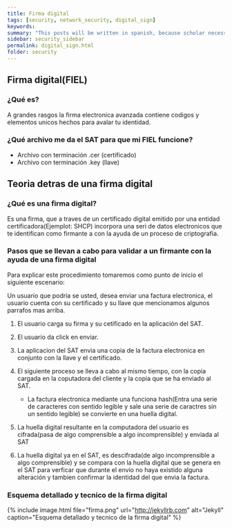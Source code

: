 ```yaml
---
title: Firma digital
tags: [security, network_security, digital_sign]
keywords:
summary: "This posts will be written in spanish, because scholar necessities."
sidebar: security_sidebar
permalink: digital_sign.html
folder: security
---
```


## Firma digital(FIEL)

### ¿Qué es?
A grandes rasgos la firma electronica avanzada contiene codigos y elementos unicos hechos para avalar tu identidad.

### ¿Qué archivo me da el SAT para que mi FIEL funcione?

 


* Archivo con terminación .cer (certificado)
* Archivo con terminación .key (llave)



## Teoria detras de una firma digital

### ¿Qué es una firma digital?
Es una firma, que a traves de un certificado digital emitido por una entidad certificadora(Ejemplot: SHCP)
incorpora una seri de datos electronicos que te identifican como firmante a con la ayuda de un proceso de
criptografia.

### Pasos que se llevan a cabo para validar a un firmante con la ayuda de una firma digital

Para explicar este procedimiento tomaremos como punto de inicio el siguiente escenario:

Un usuario que podria se usted, desea enviar una factura electronica, el usuario cuenta con su certificado y su llave
que mencionamos algunos parrafos mas arriba.



1.  El usuario carga su firma y su cetificado en la aplicación del SAT.
2.  El usuario da click en enviar.
3.  La aplicacion del SAT envia una copia de la factura electronica en conjunto con la llave y el certificado.

4.  El siguiente proceso se lleva a cabo al mismo tiempo, con la copia cargada en la coputadora del cliente y la copia que se ha enviado al SAT.

    * La factura electronica mediante una funciona hash(Entra una serie de caracteres con sentido legible y sale una serie de caractres sin un sentido legible) se convierte en una huella digital.

5.  La huella digital resultante en la computadora del usuario es cifrada(pasa de algo comprensible a algo incomprensible) y enviada al SAT
6.  La huella digital ya en el SAT, es descifrada(de algo incomprensible a algo comprensible) y se compara con la huella digital que se genera en el SAT para verficar que durante el envio no haya existido alguna alteración y tambien confirmar la identidad del que envia la factura.



### Esquema detallado y tecnico de la firma digital
{% include image.html file="firma.png" url="http://jekyllrb.com" alt="Jekyll" caption="Esquema detallado y tecnico de la firma digital" %}



